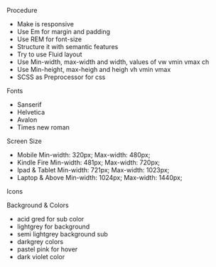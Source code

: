 Procedure

- Make is responsive
- Use Em for margin and padding
- Use REM for font-size
- Structure it with semantic features
- Try to use Fluid layout
- Use Min-width, max-width and width, values of vw vmin vmax ch
- Use Min-height, max-heigh and heigh vh vmin vmax
- SCSS as Preprocessor for css

Fonts

- Sanserif
- Helvetica
- Avalon
- Times new roman

Screen Size

- Mobile Min-width: 320px; Max-width: 480px;
- Kindle Fire Min-width: 481px; Max-width: 720px;
- Ipad & Tablet Min-width: 721px; Max-width: 1023px;
- Laptop & Above Min-width: 1024px; Max-width: 1440px;

Icons

<link rel="stylesheet" href="https://use.fontawesome.com/releases/v5.15.3/css/all.css" integrity="sha384-SZXxX4whJ79/gErwcOYf+zWLeJdY/qpuqC4cAa9rOGUstPomtqpuNWT9wdPEn2fk" crossorigin="anonymous">

<i class="fas fa-chevron-right"></i>
<i class="fab fa-facebook-square"></i>
<i class="fab fa-instagram"></i>
<i class="fab fa-twitter"></i>
<i class="fab fa-youtube"></i>
<i class="fab fa-flipboard"></i>
<i class="fab fa-linkedin"></i>
<i class="fas fa-envelope"></i>

Background & Colors

- acid gred for sub color
- lightgrey for background
- semi lightgrey background sub
- darkgrey colors
- pastel pink for hover
- dark violet color
